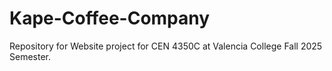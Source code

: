 # Kape-Coffee-Company
Repository for Website project for CEN 4350C at Valencia College Fall 2025 Semester. 
